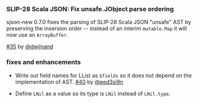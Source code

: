 ### SLIP-28 Scala JSON: Fix unsafe.JObject parse ordering

sjson-new 0.7.0 fixes the parsing of SLIP-28 Scala JSON "unsafe" AST by preserving the insersion order -- instead of an interim `mutable.Map` it will now use an `ArrayBuffer`.

[#35][35] by [@dwijnand][@dwijnand]

### fixes and enhancements

- Write out field names for LList as `$fields` so it does not depend on the implementation of AST. [#40][40] by [@eed3si9n][@eed3si9n]
- Define `LNil` as a value so its type is `LNil` instead of `LNil.type`.

  [35]: https://github.com/eed3si9n/sjson-new/pull/35
  [40]: https://github.com/eed3si9n/sjson-new/pull/40
  [@eed3si9n]: https://github.com/eed3si9n
  [@dwijnand]: https://github.com/dwijnand
